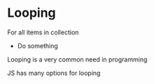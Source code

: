 # Looping

For all items in collection
- Do something

Looping is a very common need in programming

JS has many options for looping
